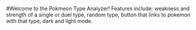 #Welcome to the Pokmeon Type Analyzer!
Features include: weakness and strength of a single or duel type, random type, button that links to pokemon with that type, dark and light mode.
